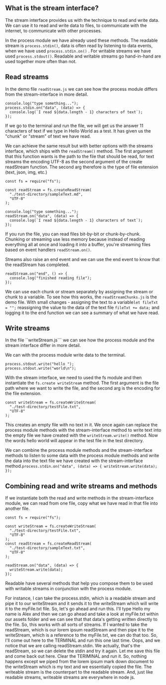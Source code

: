 ## What is the stream interface?

The stream interface provides us with the technique to read and write data. We can use it to read and write data to files, to communicate with the internet, to communicate with other processes.

In the process module we have already used these methods. The readable stream is `process.stdin()`, data is often read by listening to data events, when we have used `process.stdin.on()` . For writable streams we have used `process.stdout()`. Readable and writable streams go hand-in-hand are used together more often than not.

## Read streams

In the demo file `readStream.js` we can see how the process module differs from the stream-interface in more detail.

```
console.log("type something...");
process.stdin.on("data", (data) => {
  console.log(`I read ${data.length - 1} characters of text`);
});
```

If we go to the terminal and run the file, we will get us the answer 11 characters of text if we type in Hello World as a test. It has given us the "chunk" or "stream" of text we have read.

We can achieve the same result but with better options with the streams interface, which ships with the `readStream()` method. The first argument that this function wants is the path to the file that should be read, for text streams the encoding UTF-8 as the second argument of the create readStream function. The second arg therefore is the type of file extension (text, json, img, etc.)

```
const fs = require("fs");

const readStream = fs.createReadStream(
  "./test-directory/sampleText.md",
  "UTF-8"
);

console.log("type something...");
readStream.on("data", (data) => {
  console.log(`I read ${data.length - 1} characters of text`);
});

```

If you run the file, you can read files bit-by-bit or chunk-by-chunk. Chunking or streaming use less memory because instead of reading everything all at once and loading it into a buffer, you're streaming files based on event handlers `readStream.on()`.

Streams also raise an end event and we can use the end event to know that the readStream has completed.

```
readStream.on("end", () => {
  console.log("finished reading file");
});
```

We can use each chunk or stream separately by assigning the stream or chunk to a variable. To see how this works, the `readStreamChunks.js` is the demo file. With small changes - assigning the text to a variable`let fileTxt = "";` reassigning the value to the data of the text file `fileTxt += data;` and logging it to the end function we can see a summary of what we have read.

## Write streams

In the file ``writeStream.js``` we can see how the process module and the stream interface differ in more detail.

We can with the process module write data to the terminal.

```
process.stdout.write("hello ");
process.stdout.write("world\n");
```

With the stream interface, we need to used the fs module and then instantiate the `fs.create writeStream` method. The first argument is the file path where we want to write the file, and the second arg is the encoding for the file extension.

```
const writeStream = fs.createWriteStream(
  "./test-directory/testFile.txt",
  "UTF-8"
);

```

This creates an empty file with no text in it. We once again can replace the process module methods with the stream-interface method to write text into the empty file we have created with the `writeStream.write()` method. Now the words hello world will appear in the test file in the test directory.

We can combine the process module methods and the stream-interface methods to listen to some data with the process module methods and write the data into the text file we have created with the stream-interface method.`process.stdin.on("data", (data) => { writeStream.write(data); });`

## Combining read and write streams and methods

If we instantiate both the read and write methods in the stream-interface module, we can read from one file, copy what we have read in that file into another file.

```
const fs = require("fs");

const writeStream = fs.createWriteStream(
  "./test-directory/testFile.txt",
  "UTF-8"
);
const readStream = fs.createReadStream(
  "./test-directory/sampleText.txt",
  "UTF-8"
);

readStream.on("data", (data) => {
  writeStream.write(data);
});
```

Readable have several methods that help you compose them to be used with writable streams in conjunction with the process module.

For instance, I can take the process.stdin, which is a readable stream and pipe it to our writeStream and it sends it to the writeStream which will write it to the myFile.txt file. So, let's go ahead and run this. I'll type Hello my name is Alex and then we can go ahead and take a look at myFile.txt within our assets folder and we can see that that data's getting written directly to the file. So, this works with all sorts of streams. If I wanted to take the readStream, which is our lorem ipsum readStream and then pipe it to the writeStream, which is a reference to the myFile.txt, we can do that too. So, I'll come out here to the TERMINAL and run this one last time. Oops, and we notice that we are calling readStream.stdin. We actually, that's the readStream, so we can delete the stdin and try it again. Let me save this file and come back out here. Clear the TERIMINAL and run it. So, nothing happens except we piped from the lorem ipsum mark down document to the writeStream which is my text and we essentially copied the file. The writeable stream is the counterpart to the readable stream. And, just like readable streams, writeable streams are everywhere in node js.
